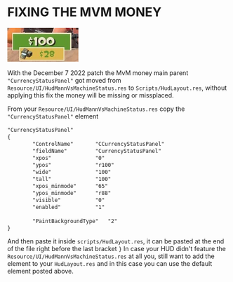 # FIXING THE MVM MONEY

![Screenshot](https://raw.githubusercontent.com/Hypnootize/Huds-Update-Guide/master/Images/MvM_Money.png)

With the December 7 2022 patch the MvM money main parent `"CurrencyStatusPanel"` got moved from `Resource/UI/HudMannVsMachineStatus.res` to `Scripts/HudLayout.res`, without applying this fix the money will be missing or missplaced.

From your `Resource/UI/HudMannVsMachineStatus.res` copy the `"CurrencyStatusPanel"` element

```
"CurrencyStatusPanel"
{
		"ControlName"		"CCurrencyStatusPanel"
		"fieldName"			"CurrencyStatusPanel"
		"xpos"				"0"
		"ypos"				"r100"
		"wide"				"100"
		"tall"				"100"
		"xpos_minmode"		"65"
		"ypos_minmode"		"r88"
		"visible" 			"0"
		"enabled" 			"1"
		
		"PaintBackgroundType"	"2"
}
```

And then paste it inside `scripts/HudLayout.res`, it can be pasted at the end of the file right before the last bracket `}`
In case your HUD didn't feature the `Resource/UI/HudMannVsMachineStatus.res` at all you, still want to add the element to your `HudLayout.res` and in this case you can use the default element posted above.